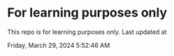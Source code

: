 # For learning purposes only
This repo is for learning purposes only.
Last updated at

Friday, March 29, 2024 5:52:46 AM

